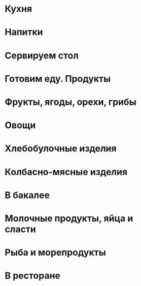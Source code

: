 
# Кухня
# Напитки
# Сервируем стол
# Готовим еду. Продукты
# Фрукты, ягоды, орехи, грибы
# Овощи
# Хлебобулочные изделия
# Колбасно-мясные изделия
# В бакалее
# Молочные продукты, яйца и сласти
# Рыба и морепродукты
# В ресторане